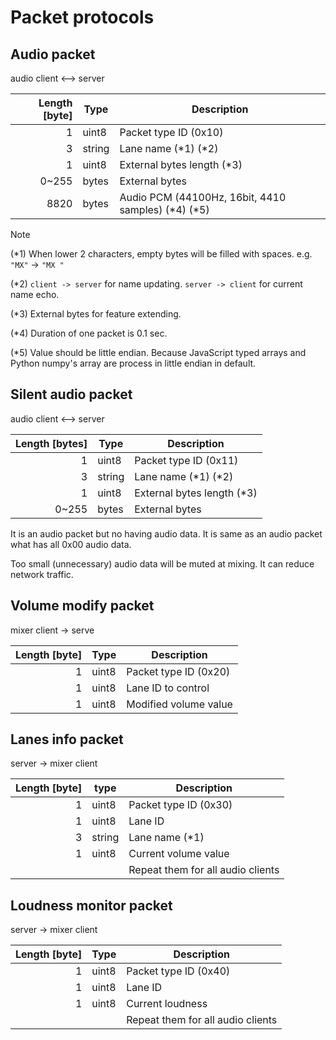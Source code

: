 # Packet protocols

## Audio packet

audio client <--> server

| Length [byte] | Type   | Description                                          |
| ------------: | ------ | ---------------------------------------------------- |
|             1 | uint8  | Packet type ID (0x10)                                |
|             3 | string | Lane name (\*1) (\*2)                                |
|             1 | uint8  | External bytes length (\*3)                          |
|         0~255 | bytes  | External bytes                                       |
|          8820 | bytes  | Audio PCM (44100Hz, 16bit, 4410 samples) (\*4) (\*5) |

> [!NOTE]
>
> (\*1) When lower 2 characters, empty bytes will be filled with spaces. e.g. `"MX"` -> `"MX "`
>
> (\*2) `client -> server` for name updating. `server -> client` for current name echo.
>
> (\*3) External bytes for feature extending.
>
> (\*4) Duration of one packet is 0.1 sec.
>
> (\*5) Value should be little endian. Because JavaScript typed arrays and Python numpy's array are process in little endian in default.

## Silent audio packet

audio client <--> server

| Length [bytes] | Type   | Description                 |
| -------------: | ------ | --------------------------- |
|              1 | uint8  | Packet type ID (0x11)       |
|              3 | string | Lane name (\*1) (\*2)       |
|              1 | uint8  | External bytes length (\*3) |
|          0~255 | bytes  | External bytes              |

It is an audio packet but no having audio data. It is same as an audio packet what has all 0x00 audio data.

Too small (unnecessary) audio data will be muted at mixing. It can reduce network traffic.

## Volume modify packet

mixer client -> serve

| Length [byte] | Type  | Description           |
| ------------: | ----- | --------------------- |
|             1 | uint8 | Packet type ID (0x20) |
|             1 | uint8 | Lane ID to control    |
|             1 | uint8 | Modified volume value |

## Lanes info packet

server -> mixer client

| Length [byte] | type   | Description                       |
| ------------: | ------ | --------------------------------- |
|             1 | uint8  | Packet type ID (0x30)             |
|             1 | uint8  | Lane ID                           |
|             3 | string | Lane name (\*1)                   |
|             1 | uint8  | Current volume value              |
|               |        | Repeat them for all audio clients |

## Loudness monitor packet

server -> mixer client

| Length [byte] | Type  | Description                       |
| ------------: | ----- | --------------------------------- |
|             1 | uint8 | Packet type ID (0x40)             |
|             1 | uint8 | Lane ID                           |
|             1 | uint8 | Current loudness                  |
|               |       | Repeat them for all audio clients |
